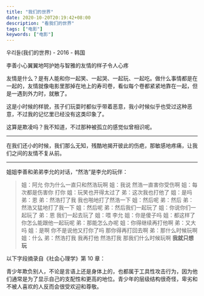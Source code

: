 ```yaml
---
title: "我们的世界"
date: 2020-10-20T20:19:42+08:00
description: "看我们的世界"
tags: ["电影"]
keywords: ["电影"]
---
```


우리들(我们的世界) - 2016 - 韩国

李善小心翼翼地呵护她与智雅的友情的样子令人心疼

友情是什么？是有人能和你一起笑、一起哭、一起玩、一起吃。做什么事情都是在一起的，友情就像电影里那掉在地上的寿司卷，看似每个卷都紧紧地靠在一起，但是一遇到外力时，就散了。

这是小时候的样貌，孩子们玩耍时都似乎带着恶意，我小时候似乎也受过这种恶意，不过我的记忆里已经没有这类印象了。

这算是欺凌吗？我不知道，不过那种被孤立的感觉似曾相识呢。

---

在我们还小的时候，我们那么无知，残酷地揭开彼此的伤疤，那敏感地疼痛，让我们之间的友情不复从前。

---

姐姐李善和弟弟李允的对话，“然浩”是李允的玩伴：

> 姐：阿允 你为什么一直只和然浩玩啊
> 姐：我说 然浩一直害你受伤啊
> 姐：每次都是伤害你 打你
> 姐：玩笑也开得太过了
> 弟：这次我也打他了
> 姐：是吗
> 弟：恩
> 弟：然浩打了我 我也啪地打了然浩一下
> 姐：然后呢
> 弟：然后
> 弟：然浩又猛地打了我一下
> 姐：然后呢
> 弟：然后我们一起玩了
> 姐：你说你们一起玩了
> 弟：恩 我们一起去玩了
> 姐：喂 李允
> 姐：你是傻子吗
> 姐：都这样了你怎么能跟他一起玩呢
> 弟：那能怎么办呢
> 姐：你得继续再打他啊
> 弟：又大吗
> 姐：是啊 你不是说他又打你了吗 那你得再打回去啊
> 弟：那什么时候玩啊
> 姐：什么
> 弟：然浩打我 我再打他 然浩打我 那我们什么时候玩啊 **我就只想玩**

以下字段摘录自《社会心理学》第 10 章：

青少年欺负别人，不论是言语上还是身体上的，也都属于工具性攻击行为，因为他们通常是为了显示自己的支配性和更高的地位。青少年的层级结构很奇怪，卑劣和不被人喜欢的人反而会很受欢迎和尊敬。
